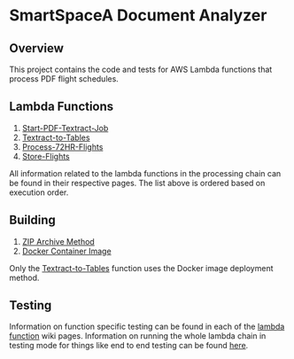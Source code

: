 # SmartSpaceA Document Analyzer

## Overview

This project contains the code and tests for AWS Lambda functions that process PDF flight schedules. 

## Lambda Functions

1. [Start-PDF-Textract-Job](https://github.com/alexchristy/SSA-Document-Analyzer/wiki/Start%E2%80%90PDF%E2%80%90Textract%E2%80%90Job)
2. [Textract-to-Tables](https://github.com/alexchristy/SSA-Document-Analyzer/wiki/Textract%E2%80%90to%E2%80%90Tables)
3. [Process-72HR-Flights](https://github.com/alexchristy/SSA-Document-Analyzer/wiki/Process%E2%80%9072HR%E2%80%90Flights)
4. [Store-Flights](https://github.com/alexchristy/SSA-Document-Analyzer/wiki/Store%E2%80%90Flights)

All information related to the lambda functions in the processing chain can be found in their respective pages. The list above is ordered based on execution order.

## Building

1. [ZIP Archive Method](https://github.com/alexchristy/SSA-Document-Analyzer/wiki/Lambda-Deployment#scripted-zip-deployment)
2. [Docker Container Image](https://github.com/alexchristy/SSA-Document-Analyzer/wiki/Deploying-Textract%E2%80%90to%E2%80%90Tables-Container#steps)

Only the [Textract-to-Tables](https://github.com/alexchristy/SSA-Document-Analyzer/wiki/Textract%E2%80%90to%E2%80%90Tables) function uses the Docker image deployment method.

## Testing

Information on function specific testing can be found in each of the [lambda function](https://github.com/alexchristy/SSA-Document-Analyzer/wiki#lambda-functions) wiki pages. Information on running the whole lambda chain in testing mode for things like end to end testing can be found [here](https://github.com/alexchristy/SSA-Document-Analyzer/wiki/Testing-Mode).
